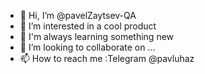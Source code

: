 - 👋 Hi, I’m @pavelZaytsev-QA
- 👀 I’m interested in a cool product
- 🌱 I'm always learning something new
- 💞️ I’m looking to collaborate on ...
- 📫 How to reach me :Telegram @pavluhaz

<!---
pavelZaytsev-QA/pavelZaytsev-QA is a ✨ special ✨ repository because its `README.md` (this file) appears on your GitHub profile.
You can click the Preview link to take a look at your changes.
--->
